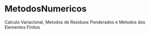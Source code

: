 # MetodosNumericos
Calculo Variacional, Metodos de Residuos Ponderados e Metodos dos Elementos Finitos
